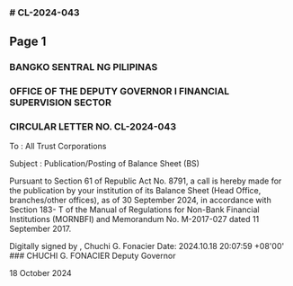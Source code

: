 ### # CL-2024-043

## Page 1

### BANGKO SENTRAL NG PILIPINAS

### OFFICE OF THE DEPUTY GOVERNOR I FINANCIAL SUPERVISION SECTOR

### CIRCULAR LETTER NO. CL-2024-043

To : All Trust Corporations

Subject : Publication/Posting of Balance Sheet (BS)

Pursuant to Section 61 of Republic Act No. 8791, a call is hereby made for the publication by your institution of its Balance Sheet (Head Office, branches/other offices), as of 30 September 2024, in accordance with Section 183- T of the Manual of Regulations for Non-Bank Financial Institutions (MORNBFI) and Memorandum No. M-2017-027 dated 11 September 2017.

Digitally signed by , Chuchi G. Fonacier Date: 2024.10.18 20:07:59 +08'00' ### CHUCHI G. FONACIER Deputy Governor

18 October 2024 